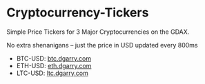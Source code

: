 # Cryptocurrency-Tickers
Simple Price Tickers for 3 Major Cryptocurrencies on the GDAX.

No extra shenanigans – just the price in USD updated every 800ms

* BTC-USD: <a target="_blank" href="https://btc.dgarry.com">btc.dgarry.com</a>
* ETH-USD: <a target="_blank" href="https://eth.dgarry.com">eth.dgarry.com</a>
* LTC-USD: <a target="_blank" href="https://ltc.dgarry.com">ltc.dgarry.com</a>
